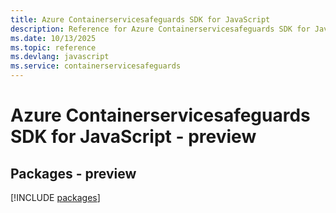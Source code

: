 ```yaml
---
title: Azure Containerservicesafeguards SDK for JavaScript
description: Reference for Azure Containerservicesafeguards SDK for JavaScript
ms.date: 10/13/2025
ms.topic: reference
ms.devlang: javascript
ms.service: containerservicesafeguards
---
```

# Azure Containerservicesafeguards SDK for JavaScript - preview
## Packages - preview
[!INCLUDE [packages](containerservicesafeguards-index.md)]